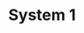 # System 1
<!-- #evergreen -->

<!-- {BearID:6049764A-9D7A-46B4-B47B-4542F064FA18-92270-000004A261AC9C0E} -->
